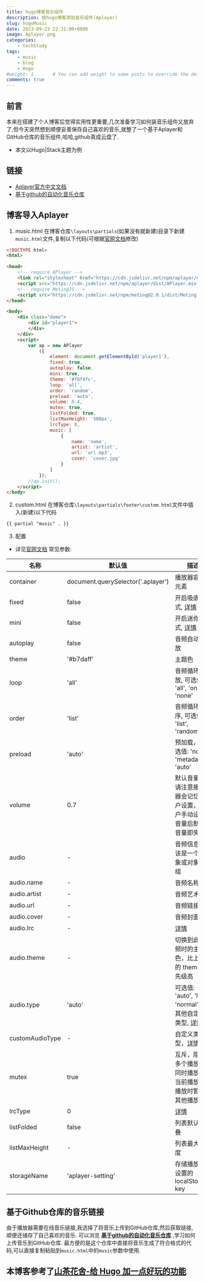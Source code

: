 ```yaml
---
title: hugo博客音乐组件
description: 给hugo博客添加音乐组件(Aplayer)
slug: hugoMusic
date: 2023-09-23 22:31:00+0800
image: Aplayer.png
categories:
    - techStudy
tags:
    - music
    - blog   
    - Hugo
#weight: 1       # You can add weight to some posts to override the default sorting (date descending)
comments: true
---
```

## 前言
本来在搭建了个人博客后觉得实用性更重要,几次准备学习如何装音乐组件又放弃了,但今天突然想到顺便妥善保存自己喜欢的音乐,就整了一个基于Aplayer和GitHub仓库的音乐组件,哈哈,github真成云盘了.
- 本文以Hugo|Stack主题为例

## 链接
- [Aplayer官方中文文档](https://aplayer.js.org/#/zh-Hans/)
- [基于github的自动化音乐仓库](https://github.com/lihan3238/music/)
## 博客导入Aplayer
1. music.html 
在博客仓库`\layouts\partials`(如果没有就新建)目录下新建`music.html`文件,复制以下代码(可根据[官网文档](https://aplayer.js.org/#/zh-Hans/)修改)
```html
<!DOCTYPE html>
<html>

<head>
    <!-- require APlayer -->
    <link rel="stylesheet" href="https://cdn.jsdelivr.net/npm/aplayer/dist/APlayer.min.css">
    <script src="https://cdn.jsdelivr.net/npm/aplayer/dist/APlayer.min.js"></script>
    <!-- require MetingJS -->
    <script src="https://cdn.jsdelivr.net/npm/meting@2.0.1/dist/Meting.min.js"></script>
</head>

<body>
    <div class="demo">
        <div id="player1">
        </div>
    </div>
    <script>
        var ap = new APlayer
            ({
                element: document.getElementById('player1'),
                fixed: true,
                autoplay: false,
                mini: true,
                theme: '#f8f4fc',
                loop: 'all',
                order: 'random',
                preload: 'auto',
                volume: 0.4,
                mutex: true,
                listFolded: true,
                listMaxHeight: '500px',
                lrcType: 0,
                music: [
                    {
                        name: 'name',
                        artist: 'artist',
                        url: 'url.mp3',
                        cover: 'cover.jpg'
                    }
                ]
            });
        //ap.init();
    </script>
</body>
```

2. custom.html
在博客仓库`\layouts\partials\footer\custom.html`文件中插入(新建)以下代码
```html
{{ partial "music" . }}
```

3. 配置
- 详见[官网文档](https://aplayer.js.org/#/zh-Hans/)
常见参数:

名称 | 默认值 | 描述
----|-------|----
container | document.querySelector('.aplayer') | 播放器容器元素
fixed | false | 开启吸底模式, [详情](https://aplayer.js.org/#/home?id=fixed-mode)
mini | false | 开启迷你模式, [详情](https://aplayer.js.org/#/home?id=mini-mode)
autoplay | false | 音频自动播放
theme | '#b7daff' | 主题色
loop | 'all' | 音频循环播放, 可选值: 'all', 'one', 'none'
order | 'list' | 音频循环顺序, 可选值: 'list', 'random'
preload | 'auto' | 预加载，可选值: 'none', 'metadata', 'auto'
volume | 0.7 | 默认音量，请注意播放器会记忆用户设置，用户手动设置音量后默认音量即失效
audio | - | 音频信息, 应该是一个对象或对象数组
audio.name | - | 音频名称
audio.artist | - | 音频艺术家
audio.url | - | 音频链接
audio.cover | - | 音频封面
audio.lrc | - | [详情](https://aplayer.js.org/#/home?id=lrc)
audio.theme | - | 切换到此音频时的主题色，比上面的 theme 优先级高
audio.type | 'auto' | 可选值: 'auto', 'hls', 'normal' 或其他自定义类型, [详情](https://aplayer.js.org/#/home?id=mse-support)
customAudioType | - | 自定义类型，[详情](https://aplayer.js.org/#/home?id=mse-support)
mutex | true | 互斥，阻止多个播放器同时播放，当前播放器播放时暂停其他播放器
lrcType | 0 | [详情](https://aplayer.js.org/#/home?id=lrc)
listFolded | false | 列表默认折叠
listMaxHeight | - | 列表最大高度
storageName | 'aplayer-setting' | 存储播放器设置的 localStorage key

## 基于Github仓库的音乐链接
由于播放器需要在线音乐链接,我选择了将音乐上传到GitHub仓库,然后获取链接,顺便还储存了自己喜欢的音乐.
可以浏览 [**基于github的自动化音乐仓库**](https://github.com/lihan3238/music/) ,学习如何上传音乐到GitHub仓库.
最方便的是这个仓库中直接将音乐生成了符合格式的代码,可以直接复制粘贴到`music.html`中的`music`参数中使用.


## 本博客参考了[山茶花舍-给 Hugo 加一点好玩的功能](https://irithys.com/p/%E7%BB%99hugo%E5%8A%A0%E4%B8%80%E7%82%B9%E5%A5%BD%E7%8E%A9%E7%9A%84%E5%8A%9F%E8%83%BD/)